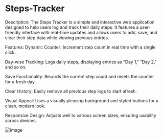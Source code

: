 # Steps-Tracker


Description:
The Steps Tracker is a simple and interactive web application designed to help users log and track their daily steps. It features a user-friendly interface with real-time updates and allows users to add, save, and clear their step data while viewing previous entries.

Features:
Dynamic Counter: Increment step count in real time with a single click.

Day-wise Tracking: Logs daily steps, displaying entries as "Day 1," "Day 2," and so on.

Save Functionality: Records the current step count and resets the counter for a fresh day.

Clear History: Easily remove all previous step logs to start afresh.

Visual Appeal: Uses a visually pleasing background and styled buttons for a clean, modern look.

Responsive Design: Adjusts well to various screen sizes, ensuring usability across devices.





![image](https://github.com/user-attachments/assets/15d37848-508e-466f-be44-2a638dfe8b7d)
